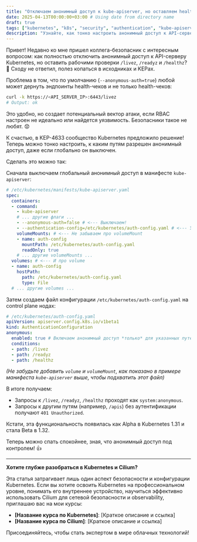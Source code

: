 ```yaml
---
title: "Отключаем анонимный доступ к kube-apiserver, но оставляем health checks"
date: 2025-04-13T00:00:00+03:00 # Using date from directory name
draft: true
tags: ["kubernetes", "k8s", "security", "authentication", "kube-apiserver", "devops", "infosec"]
description: "Узнайте, как тонко настроить анонимный доступ к API-серверу Kubernetes, отключив его глобально, но сохранив доступ к эндпоинтам /livez, /readyz и /healthz с помощью AuthenticationConfiguration."
---
```


Привет! Недавно ко мне пришел коллега-безопасник с интересным вопросом: как полностью отключить анонимный доступ к API-серверу Kubernetes, но оставить рабочими проверки `/livez`, `/readyz` и `/healthz`? 🤔 Сходу не ответил, полез копаться в исходниках и KEPах.

Проблема в том, что по умолчанию (`--anonymous-auth=true`) любой может дернуть эндпоинты health-чеков и не только health-чеков:

```bash
curl -k https://<API_SERVER_IP>:6443/livez
# Output: ok
```

Это удобно, но создает потенциальный вектор атаки, если RBAC настроен не идеально или найдется уязвимость. Безопасники такое не любят. 😟

К счастью, в KEP-4633 сообщество Kubernetes предложило решение! Теперь можно тонко настроить, к каким путям разрешен анонимный доступ, даже если глобально он выключен.

Сделать это можно так:

Сначала выключаем глобальный анонимный доступ в манифесте `kube-apiserver`:

```yaml
# /etc/kubernetes/manifests/kube-apiserver.yaml
spec:
  containers:
  - command:
    - kube-apiserver
    # ... другие флаги ...
    - --anonymous-auth=false # <--- Выключаем!
    - --authentication-config=/etc/kubernetes/auth-config.yaml # <--- Указываем конфиг
    volumeMounts: # <--- Не забываем про volumeMount
    - name: auth-config
      mountPath: /etc/kubernetes/auth-config.yaml
      readOnly: true
    # ... другие volumeMounts ...
  volumes: # <--- И про volume
  - name: auth-config
    hostPath:
      path: /etc/kubernetes/auth-config.yaml
      type: File
  # ... другие volumes ...
```

Затем создаем файл конфигурации `/etc/kubernetes/auth-config.yaml` на control plane нодах:

```yaml
# /etc/kubernetes/auth-config.yaml
apiVersion: apiserver.config.k8s.io/v1beta1
kind: AuthenticationConfiguration
anonymous:
  enabled: true # Включаем анонимный доступ *только* для указанных путей
  conditions:
  - path: /livez
  - path: /readyz
  - path: /healthz
```

*(Не забудьте добавить `volume` и `volumeMount`, как показано в примере манифеста `kube-apiserver` выше, чтобы подхватить этот файл)*

В итоге получаем:
- Запросы к `/livez`, `/readyz`, `/healthz` проходят как `system:anonymous`.
- Запросы к другим путям (например, `/apis`) без аутентификации получают `401 Unauthorized`.

Кстати, эта функциональность появилась как Alpha в Kubernetes 1.31 и стала Beta в 1.32.

Теперь можно спать спокойнее, зная, что анонимный доступ под контролем! 👍

---

**Хотите глубже разобраться в Kubernetes и Cilium?**

Эта статья затрагивает лишь один аспект безопасности и конфигурации Kubernetes. Если вы хотите освоить Kubernetes на профессиональном уровне, понимать его внутреннее устройство, научиться эффективно использовать Cilium для сетевой безопасности и observability, приглашаю вас на мои курсы:

*   **[Название курса по Kubernetes]**: [Краткое описание и ссылка]
*   **[Название курса по Cilium]**: [Краткое описание и ссылка]

Присоединяйтесь, чтобы стать экспертом в мире облачных технологий!